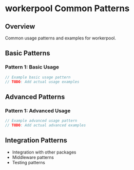 # workerpool Common Patterns

## Overview

Common usage patterns and examples for workerpool.

## Basic Patterns

### Pattern 1: Basic Usage

```go
// Example basic usage pattern
// TODO: Add actual usage examples
```

## Advanced Patterns

### Pattern 1: Advanced Usage

```go
// Example advanced usage pattern  
// TODO: Add actual advanced examples
```

## Integration Patterns

- Integration with other packages
- Middleware patterns
- Testing patterns

<!-- 
GUIDE CONTENT NOTICE:
This file is only created if it doesn't exist. Once created, it won't be overwritten
by the documentation generator, so you can safely edit and maintain the content.
-->
